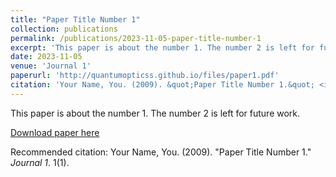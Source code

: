 ```yaml
---
title: "Paper Title Number 1"
collection: publications
permalink: /publications/2023-11-05-paper-title-number-1
excerpt: 'This paper is about the number 1. The number 2 is left for future work.'
date: 2023-11-05
venue: 'Journal 1'
paperurl: 'http://quantumopticss.github.io/files/paper1.pdf'
citation: 'Your Name, You. (2009). &quot;Paper Title Number 1.&quot; <i>Journal 1</i>. 1(1).'
---
```

This paper is about the number 1. The number 2 is left for future work.

[Download paper here](http://quantumopticss.github.io/files/paper1.pdf)

Recommended citation: Your Name, You. (2009). "Paper Title Number 1." <i>Journal 1</i>. 1(1).